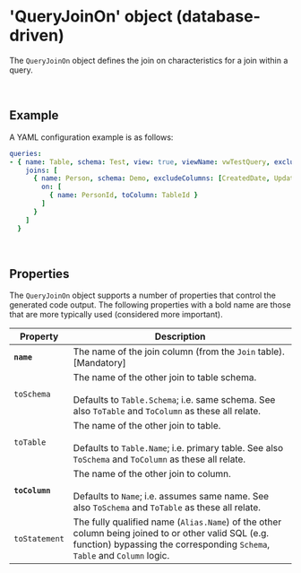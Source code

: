 # 'QueryJoinOn' object (database-driven)

The `QueryJoinOn` object defines the join on characteristics for a join within a query.

<br/>

## Example

A YAML configuration example is as follows:
``` yaml
queries:
- { name: Table, schema: Test, view: true, viewName: vwTestQuery, excludeColumns: [CreatedBy, UpdatedBy], permission: TestSec,
    joins: [
      { name: Person, schema: Demo, excludeColumns: [CreatedDate, UpdatedDate], aliasColumns: [RowVersion ^ RowVersionP],
        on: [
          { name: PersonId, toColumn: TableId }
        ]
      }
    ]
  }
```

<br/>

## Properties
The `QueryJoinOn` object supports a number of properties that control the generated code output. The following properties with a bold name are those that are more typically used (considered more important).

Property | Description
-|-
**`name`** | The name of the join column (from the `Join` table). [Mandatory]
`toSchema` | The name of the other join to table schema.<br/><br/>Defaults to `Table.Schema`; i.e. same schema. See also `ToTable` and `ToColumn` as these all relate.
`toTable` | The name of the other join to table.<br/><br/>Defaults to `Table.Name`; i.e. primary table. See also `ToSchema` and `ToColumn` as these all relate.
**`toColumn`** | The name of the other join to column.<br/><br/>Defaults to `Name`; i.e. assumes same name. See also `ToSchema` and `ToTable` as these all relate.
`toStatement` | The fully qualified name (`Alias.Name`) of the other column being joined to or other valid SQL (e.g. function) bypassing the corresponding `Schema`, `Table` and `Column` logic.

